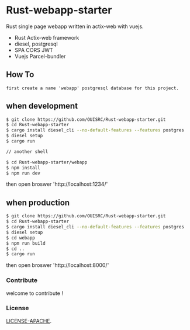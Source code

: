 # Rust-webapp-starter
Rust single page webapp written in actix-web with vuejs.
- Rust Actix-web framework
- diesel, postgresql 
- SPA CORS JWT
- Vuejs Parcel-bundler

## How To
    first create a name 'webapp' postgresql database for this project.

## when development
```bash
$ git clone https://github.com/OUISRC/Rust-webapp-starter.git
$ cd Rust-webapp-starter
$ cargo install diesel_cli --no-default-features --features postgres
$ diesel setup
$ cargo run

// another shell

$ cd Rust-webapp-starter/webapp
$ npm install
$ npm run dev
```
then open broswer 'http://localhost:1234/'

## when production

```bash
$ git clone https://github.com/OUISRC/Rust-webapp-starter.git
$ cd Rust-webapp-starter
$ cargo install diesel_cli --no-default-features --features postgres
$ diesel setup
$ cd webapp
$ npm run build
$ cd ..
$ cargo run
```
then open broswer 'http://localhost:8000/'

### Contribute
 
welcome to contribute !

### License

[LICENSE-APACHE](https://github.com/OUIRC/Rust-webapp-starter/blob/master/LICENSE).

